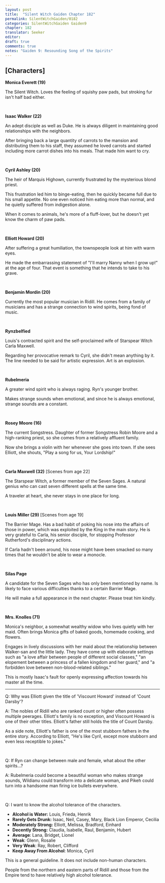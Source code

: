 ```yaml
---
layout: post
title:  "Silent Witch Gaiden Chapter 182"
permalink: SilentWitchGaiden/0182
categories: SilentWitchGaiden Gaiden9
chapter: 182
translator: Seeker
editor: 
draft: true
comments: true
notes: "Gaiden 9: Resounding Song of the Spirits"
---
```

<h2>[Characters]</h2>

**Monica Everett (19)**

The Silent Witch. Loves the feeling of squishy paw pads, but stroking fur isn't half bad either.

<br/>

**Isaac Walker (22)**

An adept disciple as well as Duke. He is always diligent in maintaining good relationships with the neighbors.

After bringing back a large quantity of carrots to the mansion and distributing them to his staff, they assumed he loved carrots and started including more carrot dishes into his meals. That made him want to cry.

<br/>

**Cyril Ashley (20)**

The heir of Marquis Highown, currently frustrated by the mysterious blond priest.

This frustration led him to binge-eating, then he quickly became full due to his small appetite. No one even noticed him eating more than normal, and he quietly suffered from indigestion alone.

When it comes to animals, he's more of a fluff-lover, but he doesn't yet know the charm of paw pads.

<br/>

**Elliott Howard (20)**

After suffering a great humiliation, the townspeople look at him with warm eyes.

He made the embarrassing statement of "I'll marry Nanny when I grow up!" at the age of four. That event is something that he intends to take to his grave.

<br/>

**Benjamin Mordin (20)**

Currently the most popular musician in Ridill. He comes from a family of musicians and has a strange connection to wind spirits, being fond of music.

<br/>

**Rynzbelfied**

Louis's contracted spirit and the self-proclaimed wife of Starspear Witch Carla Maxwell.

Regarding her provocative remark to Cyril, she didn't mean anything by it. The line needed to be said for artistic expression. Art is an explosion.

<br/>

**Rubelmeria**

A greater wind spirit who is always raging. Ryn's younger brother.

Makes strange sounds when emotional, and since he is always emotional, strange sounds are a constant.

<br/>

**Rosey Moore (16)**

The current Songstress. Daughter of former Songstress Robin Moore and a high-ranking priest, so she comes from a relatively affluent family.

Now she brings a violin with her whenever she goes into town. If she sees Elliott, she shouts, "Play a song for us, Your Lordship!"

<br/>

**Carla Maxwell (32)** [Scenes from age 22]

The Starspear Witch, a former member of the Seven Sages. A natural genius who can cast seven different spells at the same time.

A traveler at heart, she never stays in one place for long.

<br/>

**Louis Miller (29)** [Scenes from age 19]

The Barrier Mage. Has a bad habit of poking his nose into the affairs of those in power, which was exploited by the King in the main story. He is very grateful to Carla, his senior disciple, for stopping Professor Rutherford's disciplinary actions.

If Carla hadn't been around, his nose might have been smacked so many times that he wouldn't be able to wear a monocle.

<br/>

**Silas Page**

A candidate for the Seven Sages who has only been mentioned by name. Is likely to face various difficulties thanks to a certain Barrier Mage.

He will make a full appearance in the next chapter. Please treat him kindly.

<br/>

**Mrs. Knolles (71)**

Monica's neighbor, a somewhat wealthy widow who lives quietly with her maid. Often brings Monica gifts of baked goods, homemade cooking, and flowers.

Engages in lively discussions with her maid about the relationship between Walker-san and the little lady. They have come up with elaborate settings such as "a love affair between people of different social classes," "an elopement between a princess of a fallen kingdom and her guard," and "a forbidden love between non-blood-related siblings."

This is mostly Isaac's fault for openly expressing affection towards his master all the time.

---

Q: Why was Elliott given the title of 'Viscount Howard' instead of 'Count Darsby'?

A: The nobles of Ridill who are ranked count or higher often possess multiple peerages. Elliott's family is no exception, and Viscount Howard is one of their other titles. Elliott's father still holds the title of Count Darsby.

As a side note, Elliott's father is one of the most stubborn fathers in the entire story. According to Elliott, "He's like Cyril, except more stubborn and even less receptible to jokes."

<br/>

Q: If Ryn can change between male and female, what about the other spirits...?

A: Rubelmeria could become a beautiful woman who makes strange sounds, Wildianu could transform into a delicate woman, and Pikeh could turn into a handsome man firing ice bullets everywhere.

<br/>

Q: I want to know the alcohol tolerance of the characters.

- **Alcohol is Water:** Louis, Frieda, Henrik
- **Rarely Gets Drunk:** Isaac, Neil, Casey, Mary, Black Lion Emperor, Cecilia
- **Moderately Strong:** Elliott, Melissa, Bradford, Einhard
- **Decently Strong:** Claudia, Isabelle, Raul, Benjamin, Hubert
- **Average**: Lana, Bridget, Lionel
- **Weak**: Glenn, Rosalie
- **Very Weak**: Ray, Robert, Clifford
- **Keep Away From Alcohol**: Monica, Cyril

This is a general guideline. It does not include non-human characters.

People from the northern and eastern parts of Ridill and those from the Empire tend to have relatively high alcohol tolerance.



